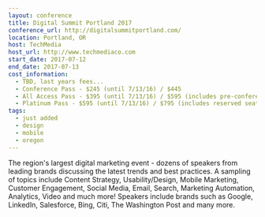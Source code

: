 ```yaml
---
layout: conference
title: Digital Summit Portland 2017
conference_url: http://digitalsummitportland.com/
location: Portland, OR
host: TechMedia
host_url: http://www.techmediaco.com
start_date: 2017-07-12
end_date: 2017-07-13
cost_information:
  - TBD, last years fees...
  - Conference Pass - $245 (until 7/13/16) / $445
  - All Access Pass - $395 (until 7/13/16) / $595 (includes pre-conference workshops and lunch)
  - Platinum Pass - $595 (until 7/13/16) / $795 (includes reserved seating and VIP lounge access)
tags:
  - just added
  - design
  - mobile
  - oregon
---
```


The region's largest digital marketing event - dozens of speakers from leading brands discussing the latest trends and best practices. A sampling of topics include Content Strategy, Usability/Design, Mobile Marketing, Customer Engagement, Social Media, Email, Search, Marketing Automation, Analytics, Video and much more! Speakers include brands such as Google, LinkedIn, Salesforce, Bing, Citi, The Washington Post and many more.
